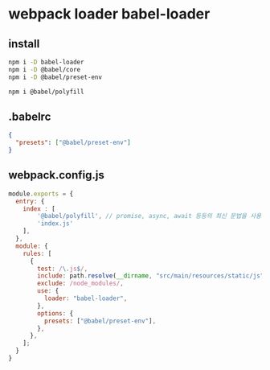 # webpack loader babel-loader

## install

```sh
npm i -D babel-loader
npm i -D @babel/core
npm i -D @babel/preset-env

npm i @babel/polyfill
```

## .babelrc

```json
{
  "presets": ["@babel/preset-env"]
}
```

## webpack.config.js

```js
module.exports = {
  entry: {
    index : [
        '@babel/polyfill', // promise, async, await 등등의 최신 문법을 사용하기 위해 맨앞에 추가
        'index.js'
    ],
  },
  module: {
    rules: [
      {
        test: /\.js$/,
        include: path.resolve(__dirname, "src/main/resources/static/js"),
        exclude: /node_modules/,
        use: {
          loader: "babel-loader",
        },
        options: {
          presets: ["@babel/preset-env"],
        },
      },
    ];
  }
}
```
